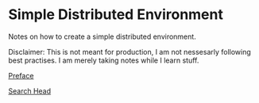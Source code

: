 # Simple Distributed Environment
Notes on how to create a simple distributed environment.

Disclaimer: This is not meant for production, I am not nessesarly following best practises. I am merely taking notes while I learn stuff.

[Preface](./preface.md)

[Search Head](./search_head.md)
